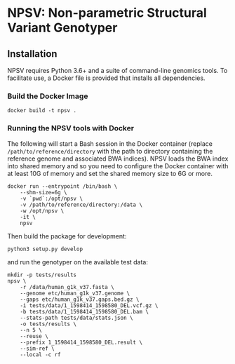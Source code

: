 
# NPSV: Non-parametric Structural Variant Genotyper

## Installation

NPSV requires Python 3.6+ and a suite of command-line genomics tools. To facilitate use, a Docker file is provided that installs all dependencies.

### Build the Docker Image

```
docker build -t npsv .
```

### Running the NPSV tools with Docker

The following will start a Bash session in the Docker container (replace `/path/to/reference/directory` with the path to directory containing the reference genome and associated BWA indices). NPSV loads the BWA index into shared memory and so you need to configure the Docker container with at least 10G of memory and set the shared memory size to 6G or more.

```
docker run --entrypoint /bin/bash \
    --shm-size=6g \
    -v `pwd`:/opt/npsv \
    -v /path/to/reference/directory:/data \
    -w /opt/npsv \
    -it \
    npsv
```

Then build the package for development:
```
python3 setup.py develop
```

and run the genotyper on the available test data:
```
mkdir -p tests/results
npsv \
    -r /data/human_g1k_v37.fasta \
    --genome etc/human_g1k_v37.genome \
    --gaps etc/human_g1k_v37.gaps.bed.gz \
    -i tests/data/1_1598414_1598580_DEL.vcf.gz \
    -b tests/data/1_1598414_1598580_DEL.bam \
    --stats-path tests/data/stats.json \
    -o tests/results \
    --n 5 \
    --reuse \
    --prefix 1_1598414_1598580_DEL.result \
    --sim-ref \
    --local -c rf
```

